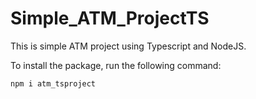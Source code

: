 # Simple_ATM_ProjectTS
This is simple ATM project using Typescript and NodeJS. 

To install the package, run the following command:

    npm i atm_tsproject

